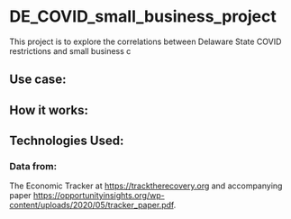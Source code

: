 # DE_COVID_small_business_project

This project is to explore the correlations between Delaware State COVID restrictions and small business c

## Use case:
## How it works:
## Technologies Used:

### Data from:
The Economic Tracker at  https://tracktherecovery.org and accompanying paper https://opportunityinsights.org/wp-content/uploads/2020/05/tracker_paper.pdf.
